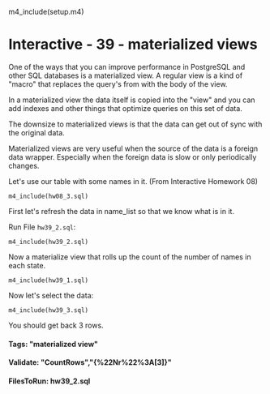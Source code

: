 
m4_include(setup.m4)

# Interactive - 39 - materialized views

One of the ways that you can improve performance in PostgreSQL and other SQL databases is a materialized view.
A regular view is a kind of "macro" that replaces the query's from with the body of the view.  

In a materialized view the data itself is copied into the "view" and you can add indexes and other things
that optimize queries on this set of data.

The downsize to materialized views is that the data can get out of sync with the original data.

Materialized views are very useful when the source of the data is a foreign data wrapper.  Especially
when the foreign data is slow or only periodically changes.

Let's use our table with some names in it. (From Interactive Homework 08)

```
m4_include(hw08_3.sql)
```


First let's refresh the data in name_list so that we know what is in it.

Run File `hw39_2.sql`:

```
m4_include(hw39_2.sql)
```


Now a materialize view that rolls up the count of the number of names in each state.

```
m4_include(hw39_1.sql)
```

Now let's select the data:

```
m4_include(hw39_3.sql)
```

You should get back 3 rows.


#### Tags: "materialized view"

#### Validate: "CountRows","{%22Nr%22%3A[3]}"

#### FilesToRun: hw39_2.sql
